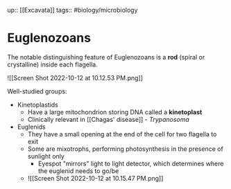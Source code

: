 up:: [[Excavata]]
tags:: #biology/microbiology 

# Euglenozoans

The notable distinguishing feature of Euglenozoans is a **rod** (spiral or crystalline) inside each flagella.

![[Screen Shot 2022-10-12 at 10.12.53 PM.png]]

Well-studied groups:
- Kinetoplastids
	- Have a large mitochondrion storing DNA called a **kinetoplast**
	- Clinically relevant in [[Chagas' disease]] - *Trypanosoma*
- Euglenids
	- They have a small opening at the end of the cell for two flagella to exit
	- Some are mixotrophs, performing photosynthesis in the presence of sunlight only
		- Eyespot "mirrors" light to light detector, which determines where the euglenid needs to go/be
	- ![[Screen Shot 2022-10-12 at 10.15.47 PM.png]]